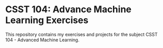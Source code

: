 # CSST 104: Advance Machine Learning Exercises
This repository contains my exercises and projects for the subject CSST 104 - Advanced Machine Learning.
